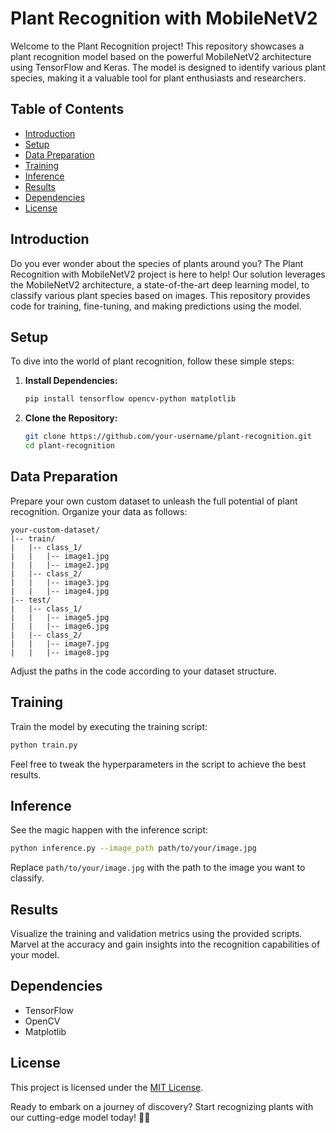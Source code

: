 # Plant Recognition with MobileNetV2

Welcome to the Plant Recognition project! This repository showcases a plant recognition model based on the powerful MobileNetV2 architecture using TensorFlow and Keras. The model is designed to identify various plant species, making it a valuable tool for plant enthusiasts and researchers.

## Table of Contents

- [Introduction](#introduction)
- [Setup](#setup)
- [Data Preparation](#data-preparation)
- [Training](#training)
- [Inference](#inference)
- [Results](#results)
- [Dependencies](#dependencies)
- [License](#license)

## Introduction

Do you ever wonder about the species of plants around you? The Plant Recognition with MobileNetV2 project is here to help! Our solution leverages the MobileNetV2 architecture, a state-of-the-art deep learning model, to classify various plant species based on images. This repository provides code for training, fine-tuning, and making predictions using the model.

## Setup

To dive into the world of plant recognition, follow these simple steps:

1. **Install Dependencies:**
   ```bash
   pip install tensorflow opencv-python matplotlib
   ```

2. **Clone the Repository:**
   ```bash
   git clone https://github.com/your-username/plant-recognition.git
   cd plant-recognition
   ```

## Data Preparation

Prepare your own custom dataset to unleash the full potential of plant recognition. Organize your data as follows:

```
your-custom-dataset/
|-- train/
|   |-- class_1/
|   |   |-- image1.jpg
|   |   |-- image2.jpg
|   |-- class_2/
|   |   |-- image3.jpg
|   |   |-- image4.jpg
|-- test/
|   |-- class_1/
|   |   |-- image5.jpg
|   |   |-- image6.jpg
|   |-- class_2/
|   |   |-- image7.jpg
|   |   |-- image8.jpg
```

Adjust the paths in the code according to your dataset structure.

## Training

Train the model by executing the training script:

```bash
python train.py
```

Feel free to tweak the hyperparameters in the script to achieve the best results.

## Inference

See the magic happen with the inference script:

```bash
python inference.py --image_path path/to/your/image.jpg
```

Replace `path/to/your/image.jpg` with the path to the image you want to classify.

## Results

Visualize the training and validation metrics using the provided scripts. Marvel at the accuracy and gain insights into the recognition capabilities of your model.

## Dependencies

- TensorFlow
- OpenCV
- Matplotlib

## License

This project is licensed under the [MIT License](LICENSE).

Ready to embark on a journey of discovery? Start recognizing plants with our cutting-edge model today! 🌱✨
